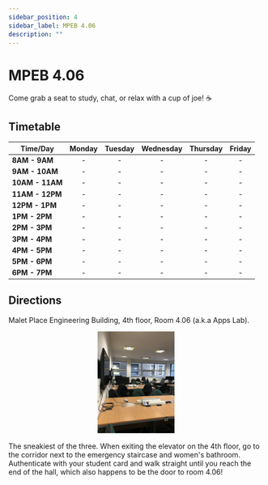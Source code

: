 ```yaml
---
sidebar_position: 4
sidebar_label: MPEB 4.06
description: ""
---
```


# MPEB 4.06
Come grab a seat to study, chat, or relax with a cup of joe! ☕️

## Timetable
| Time/Day        | Monday | Tuesday | Wednesday | Thursday | Friday |
|-----------------|:------:|:-------:|:---------:|:--------:|:------:|
| **8AM - 9AM**   |   -    |    -    |     -     |    -     |   -    |
| **9AM - 10AM**  |   -    |    -    |     -     |    -     |   -    |
| **10AM - 11AM** |   -    |    -    |     -     |    -     |   -    |
| **11AM - 12PM** |   -    |    -    |     -     |    -     |   -    |
| **12PM - 1PM**  |   -    |    -    |     -     |    -     |   -    |
| **1PM - 2PM**   |   -    |    -    |     -     |    -     |   -    |
| **2PM - 3PM**   |   -    |    -    |     -     |    -     |   -    |
| **3PM - 4PM**   |   -    |    -    |     -     |    -     |   -    |
| **4PM - 5PM**   |   -    |    -    |     -     |    -     |   -    |
| **5PM - 6PM**   |   -    |    -    |     -     |    -     |   -    |
| **6PM - 7PM**   |   -    |    -    |     -     |    -     |   -    |

## Directions
Malet Place Engineering Building, 4th floor, Room 4.06 (a.k.a Apps Lab).

<p align="center">
<img src="/img/MPEB_406.jpeg" width="30%"/>
</p>

The sneakiest of the three. When exiting the elevator on the 4th floor, go to the corridor next to the emergency staircase and women's bathroom. Authenticate with your student card and walk straight until you reach the end of the hall, which also happens to be the door to room 4.06!